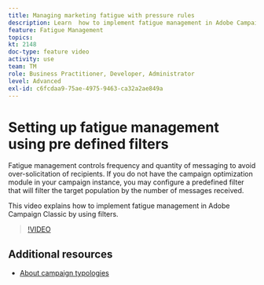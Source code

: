 ```yaml
---
title: Managing marketing fatigue with pressure rules
description: Learn  how to implement fatigue management in Adobe Campaign Classic by using filters.
feature: Fatigue Management
topics: 
kt: 2148
doc-type: feature video
activity: use
team: TM
role: Business Practitioner, Developer, Administrator
level: Advanced
exl-id: c6fcdaa9-75ae-4975-9463-ca32a2ae849a
---
```

# Setting up fatigue management using pre defined filters

Fatigue management controls frequency and quantity of messaging to avoid over-solicitation of recipients. If you do not have the campaign optimization module in your campaign instance, you may configure a predefined filter that will filter the target population by the number of messages received.   

This video explains how to implement fatigue management in Adobe Campaign Classic by using filters.

>[!VIDEO](https://video.tv.adobe.com/v/25091?quality=12)

## Additional resources

* [About campaign typologies](https://docs.adobe.com/content/help/en/campaign-classic/using/orchestrating-campaigns/campaign-optimization/about-campaign-typologies.html)
